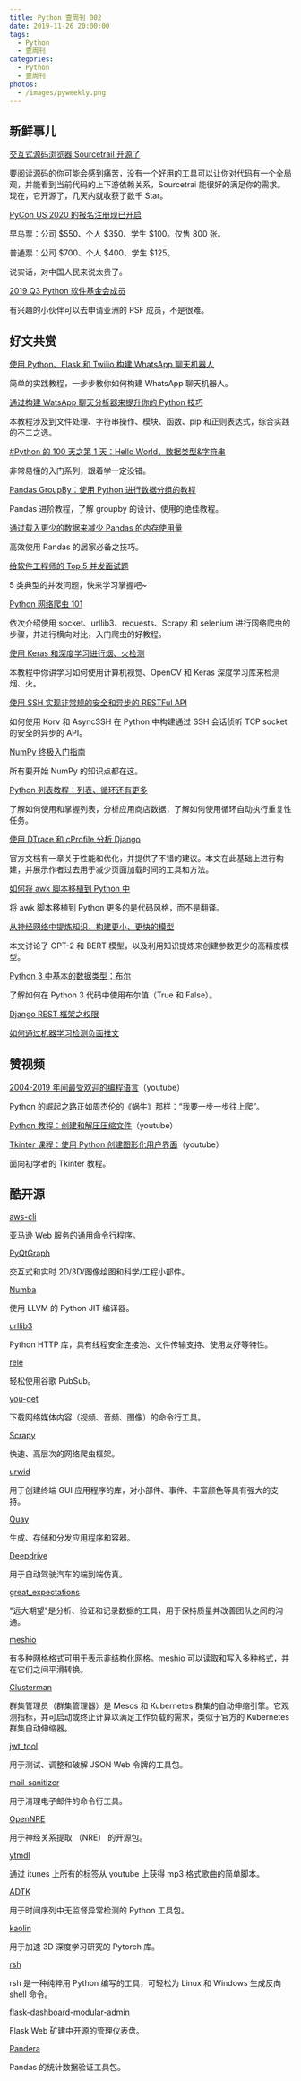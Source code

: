```yaml
---
title: Python 壹周刊 002
date: 2019-11-26 20:00:00
tags:
  - Python
  - 壹周刊
categories:
  - Python
  - 壹周刊
photos:
  - /images/pyweekly.png
---
```


## 新鲜事儿

[交互式源码浏览器 Sourcetrail 开源了](https://www.sourcetrail.com/blog/open_source/)

要阅读源码的你可能会感到痛苦，没有一个好用的工具可以让你对代码有一个全局观，并能看到当前代码的上下游依赖关系，Sourcetrai 能很好的满足你的需求。现在，它开源了，几天内就收获了数千 Star。

<!-- more -->

[PyCon US 2020 的报名注册现已开启](https://pycon.blogspot.com/2019/11/registration-for-pycon-us-2020-is-open.html)

早鸟票：公司 $550、个人 $350、学生 \$100。仅售 800 张。

普通票：公司 $700、个人 $400、学生 \$125。

说实话，对中国人民来说太贵了。

[2019 Q3 Python 软件基金会成员](https://pyfound.blogspot.com/2019/11/python-software-foundation-fellow.html)

有兴趣的小伙伴可以去申请亚洲的 PSF 成员，不是很难。

## 好文共赏

[使用 Python、Flask 和 Twilio 构建 WhatsApp 聊天机器人](https://www.twilio.com/blog/build-a-whatsapp-chatbot-with-python-flask-and-twilio)

简单的实践教程，一步步教你如何构建 WhatsApp 聊天机器人。

[通过构建 WatsApp 聊天分析器来提升你的 Python 技巧](https://dev.to/nityeshaga/advance-your-python-skills-by-building-a-whatsapp-chat-analyser-a-guided-project-6p9)

本教程涉及到文件处理、字符串操作、模块、函数、pip 和正则表达式，综合实践的不二之选。

[#Python 的 100 天之第 1 天：Hello World、数据类型&字符串](https://dev.to/taeluralexis/100daysofpython-day-1-hello-world-data-types-strings-2cnk)

非常易懂的入门系列，跟着学一定没错。

[Pandas GroupBy：使用 Python 进行数据分组的教程](https://realpython.com/pandas-groupby/)

Pandas 进阶教程，了解 groupby 的设计、使用的绝佳教程。

[通过载入更少的数据来减少 Pandas 的内存使用量](https://pythonspeed.com/articles/pandas-load-less-data)

高效使用 Pandas 的居家必备之技巧。

[给软件工程师的 Top 5 并发面试题](https://dev.to/educative/top-5-concurrency-interview-questions-for-software-engineers-1ng0)

5 类典型的并发问题，快来学习掌握吧~

[Python 网络爬虫 101](https://www.scrapingbee.com/blog/web-scraping-101-with-python)

依次介绍使用 socket、urllib3、requests、Scrapy 和 selenium 进行网络爬虫的步骤，并进行横向对比，入门爬虫的好教程。

[使用 Keras 和深度学习进行烟、火检测](https://www.pyimagesearch.com/2019/11/18/fire-and-smoke-detection-with-keras-and-deep-learning/)

本教程中你讲学习如何使用计算机视觉、OpenCV 和 Keras 深度学习库来检测烟、火。

[使用 SSH 实现非常规的安全和异步的 RESTFul API](https://tryexceptpass.org/article/secure-asynchronous-apis-using-ssh/)

如何使用 Korv 和 AsyncSSH 在 Python 中构建通过 SSH 会话侦听 TCP socket 的安全的异步的 API。

[NumPy 终极入门指南](https://towardsdatascience.com/the-ultimate-beginners-guide-to-numpy-f5a2f99aef54)

所有要开始 NumPy 的知识点都在这。

[Python 列表教程：列表、循环还有更多](https://www.dataquest.io/blog/python-list-tutorial/)

了解如何使用和掌握列表，分析应用商店数据，了解如何使用循环自动执行重复性任务。

[使用 DTrace 和 cProfile 分析 Django](https://wiedi.frubar.net/blog/2019/11/18/django-performance/)

官方文档有一章关于性能和优化，并提供了不错的建议。本文在此基础上进行构建，并展示作者过去用于减少页面加载时间的工具和方法。

[如何将 awk 脚本移植到 Python 中](https://opensource.com/article/19/11/awk-to-python)

将 awk 脚本移植到 Python 更多的是代码风格，而不是翻译。

[从神经网络中提炼知识，构建更小、更快的模型](https://blog.floydhub.com/knowledge-distillation/)

本文讨论了 GPT-2 和 BERT 模型，以及利用知识提炼来创建参数更少的高精度模型。

[Python 3 中基本的数据类型：布尔](https://www.fullstackpython.com/blog/python-basic-data-types-booleans.html)

了解如何在 Python 3 代码中使用布尔值（True 和 False）。

[Django REST 框架之权限](https://nezhar.com/blog/django-rest-framework-permissions-in-depth/)

[如何通过机器学习检测负面推文](https://towardsdatascience.com/how-to-detect-mean-tweets-with-machine-learning-deaa9dc6a8a8)

## 赞视频

[2004-2019 年间最受欢迎的编程语言](https://www.youtube.com/watch?reload=9&v=7EifKIFk60U&feature=youtu.be)（youtube）

Python 的崛起之路正如周杰伦的《蜗牛》那样：“我要一步一步往上爬”。

[Python 教程：创建和解压压缩文件](https://www.youtube.com/watch?v=z0gguhEmWiY)（youtube）

[Tkinter 课程：使用 Python 创建图形化用户界面](https://www.youtube.com/watch?v=YXPyB4XeYLA)（youtube）

面向初学者的 Tkinter 教程。

## 酷开源

[aws-cli](https://github.com/aws/aws-cli)

亚马逊 Web 服务的通用命令行程序。

[PyQtGraph](https://github.com/pyqtgraph/pyqtgraph)

交互式和实时 2D/3D/图像绘图和科学/工程小部件。

[Numba](https://github.com/numba/numba)

使用 LLVM 的 Python JIT 编译器。

[urllib3](https://github.com/urllib3/urllib3)

Python HTTP 库，具有线程安全连接池、文件传输支持、使用友好等特性。

[rele](https://github.com/mercadona/rele)

轻松使用谷歌 PubSub。

[you-get](https://github.com/soimort/you-get)

下载网络媒体内容（视频、音频、图像）的命令行工具。

[Scrapy](https://github.com/scrapy/scrapy)

快速、高层次的网络爬虫框架。

[urwid](https://github.com/urwid/urwid)

用于创建终端 GUI 应用程序的库，对小部件、事件、丰富颜色等具有强大的支持。

[Quay](https://pythonweekly.us2.list-manage.com/track/click?u=e2e180baf855ac797ef407fc7&id=1584d3b675&e=de9f27bcc4)

生成、存储和分发应用程序和容器。

[Deepdrive](https://pythonweekly.us2.list-manage.com/track/click?u=e2e180baf855ac797ef407fc7&id=088c5acad7&e=de9f27bcc4)

用于自动驾驶汽车的端到端仿真。

[great_expectations](https://pythonweekly.us2.list-manage.com/track/click?u=e2e180baf855ac797ef407fc7&id=fe80e116b4&e=de9f27bcc4)

"远大期望"是分析、验证和记录数据的工具，用于保持质量并改善团队之间的沟通。

[meshio](https://pythonweekly.us2.list-manage.com/track/click?u=e2e180baf855ac797ef407fc7&id=1db8bed78f&e=de9f27bcc4)

有多种网格格式可用于表示非结构化网格。meshio 可以读取和写入多种格式，并在它们之间平滑转换。

[Clusterman](https://pythonweekly.us2.list-manage.com/track/click?u=e2e180baf855ac797ef407fc7&id=63af8fd32f&e=de9f27bcc4)

群集管理员（群集管理器）是 Mesos 和 Kubernetes 群集的自动伸缩引擎。它观测指标，并可启动或终止计算以满足工作负载的需求，类似于官方的 Kubernetes 群集自动伸缩器。

[jwt_tool](https://pythonweekly.us2.list-manage.com/track/click?u=e2e180baf855ac797ef407fc7&id=5497bff04a&e=de9f27bcc4)

用于测试、调整和破解 JSON Web 令牌的工具包。

[mail-sanitizer](https://pythonweekly.us2.list-manage.com/track/click?u=e2e180baf855ac797ef407fc7&id=91c57cdfa6&e=de9f27bcc4)

用于清理电子邮件的命令行工具。

[OpenNRE](https://pythonweekly.us2.list-manage.com/track/click?u=e2e180baf855ac797ef407fc7&id=39578b0b2d&e=de9f27bcc4)

用于神经关系提取 （NRE） 的开源包。

[ytmdl](https://pythonweekly.us2.list-manage.com/track/click?u=e2e180baf855ac797ef407fc7&id=37313e05d9&e=de9f27bcc4)

通过 itunes 上所有的标签从 youtube 上获得 mp3 格式歌曲的简单脚本。

[ADTK](https://pythonweekly.us2.list-manage.com/track/click?u=e2e180baf855ac797ef407fc7&id=aa6f7bd759&e=de9f27bcc4)

用于时间序列中无监督异常检测的 Python 工具包。

[kaolin](https://pythonweekly.us2.list-manage.com/track/click?u=e2e180baf855ac797ef407fc7&id=8796c379e6&e=de9f27bcc4)

用于加速 3D 深度学习研究的 Pytorch 库。

[rsh](https://pythonweekly.us2.list-manage.com/track/click?u=e2e180baf855ac797ef407fc7&id=7531a9e429&e=de9f27bcc4)

rsh 是一种纯粹用 Python 编写的工具，可轻松为 Linux 和 Windows 生成反向 shell 命令。

[flask-dashboard-modular-admin](https://pythonweekly.us2.list-manage.com/track/click?u=e2e180baf855ac797ef407fc7&id=829eb14ca6&e=de9f27bcc4)

Flask Web 矿建中开源的管理仪表盘。

[Pandera](https://pythonweekly.us2.list-manage.com/track/click?u=e2e180baf855ac797ef407fc7&id=567f9cfa43&e=de9f27bcc4)

Pandas 的统计数据验证工具包。
